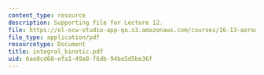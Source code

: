 ```yaml
---
content_type: resource
description: Supporting file for Lecture 12.
file: https://ol-ocw-studio-app-qa.s3.amazonaws.com/courses/16-13-aerodynamics-of-viscous-fluids-fall-2003/6ae0cd60efa149a8f6db94ba5d5be36f_integral_kinetic.pdf
file_type: application/pdf
resourcetype: Document
title: integral_kinetic.pdf
uid: 6ae0cd60-efa1-49a8-f6db-94ba5d5be36f
---
```

